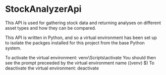 # StockAnalyzerApi
This API is used for gathering stock data and returning analyses on different asset types and how they can be compared.

This API is written in Python, and so a virtual environment has been set up to isolate the packges installed for this project
from the base Python system.

To activate the virtual environment: venv\Scripts\activate
  You should then see the prompt preceeded by the virtual environment name ((venv) $)
To deactivate the virtual environment: deactivate
